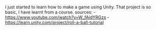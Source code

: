 I just started to learn how to make a game using Unity. That project is so basic, I have learnt from a course.
sources:
-https://www.youtube.com/watch?v=W_fAidYRGzs
-https://learn.unity.com/project/roll-a-ball-tutorial
